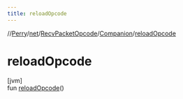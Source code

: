 ```yaml
---
title: reloadOpcode
---
```

//[Perry](../../../../index.html)/[net](../../index.html)/[RecvPacketOpcode](../index.html)/[Companion](index.html)/[reloadOpcode](reload-opcode.html)



# reloadOpcode



[jvm]\
fun [reloadOpcode](reload-opcode.html)()




